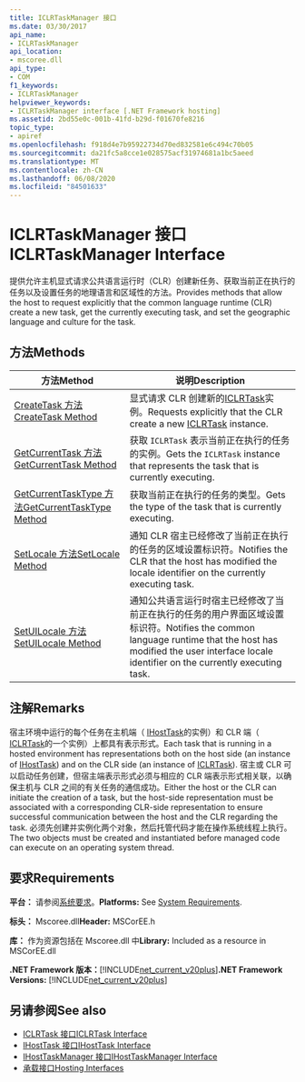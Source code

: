 ```yaml
---
title: ICLRTaskManager 接口
ms.date: 03/30/2017
api_name:
- ICLRTaskManager
api_location:
- mscoree.dll
api_type:
- COM
f1_keywords:
- ICLRTaskManager
helpviewer_keywords:
- ICLRTaskManager interface [.NET Framework hosting]
ms.assetid: 2bd55e0c-001b-41fd-b29d-f01670fe8216
topic_type:
- apiref
ms.openlocfilehash: f918d4e7b95922734d70ed832581e6c494c70b05
ms.sourcegitcommit: da21fc5a8cce1e028575acf31974681a1bc5aeed
ms.translationtype: MT
ms.contentlocale: zh-CN
ms.lasthandoff: 06/08/2020
ms.locfileid: "84501633"
---
```

# <a name="iclrtaskmanager-interface"></a><span data-ttu-id="3c7dc-102">ICLRTaskManager 接口</span><span class="sxs-lookup"><span data-stu-id="3c7dc-102">ICLRTaskManager Interface</span></span>
<span data-ttu-id="3c7dc-103">提供允许主机显式请求公共语言运行时（CLR）创建新任务、获取当前正在执行的任务以及设置任务的地理语言和区域性的方法。</span><span class="sxs-lookup"><span data-stu-id="3c7dc-103">Provides methods that allow the host to request explicitly that the common language runtime (CLR) create a new task, get the currently executing task, and set the geographic language and culture for the task.</span></span>  
  
## <a name="methods"></a><span data-ttu-id="3c7dc-104">方法</span><span class="sxs-lookup"><span data-stu-id="3c7dc-104">Methods</span></span>  
  
|<span data-ttu-id="3c7dc-105">方法</span><span class="sxs-lookup"><span data-stu-id="3c7dc-105">Method</span></span>|<span data-ttu-id="3c7dc-106">说明</span><span class="sxs-lookup"><span data-stu-id="3c7dc-106">Description</span></span>|  
|------------|-----------------|  
|[<span data-ttu-id="3c7dc-107">CreateTask 方法</span><span class="sxs-lookup"><span data-stu-id="3c7dc-107">CreateTask Method</span></span>](iclrtaskmanager-createtask-method.md)|<span data-ttu-id="3c7dc-108">显式请求 CLR 创建新的[ICLRTask](iclrtask-interface.md)实例。</span><span class="sxs-lookup"><span data-stu-id="3c7dc-108">Requests explicitly that the CLR create a new [ICLRTask](iclrtask-interface.md) instance.</span></span>|  
|[<span data-ttu-id="3c7dc-109">GetCurrentTask 方法</span><span class="sxs-lookup"><span data-stu-id="3c7dc-109">GetCurrentTask Method</span></span>](iclrtaskmanager-getcurrenttask-method.md)|<span data-ttu-id="3c7dc-110">获取 `ICLRTask` 表示当前正在执行的任务的实例。</span><span class="sxs-lookup"><span data-stu-id="3c7dc-110">Gets the `ICLRTask` instance that represents the task that is currently executing.</span></span>|  
|[<span data-ttu-id="3c7dc-111">GetCurrentTaskType 方法</span><span class="sxs-lookup"><span data-stu-id="3c7dc-111">GetCurrentTaskType Method</span></span>](iclrtaskmanager-getcurrenttasktype-method.md)|<span data-ttu-id="3c7dc-112">获取当前正在执行的任务的类型。</span><span class="sxs-lookup"><span data-stu-id="3c7dc-112">Gets the type of the task that is currently executing.</span></span>|  
|[<span data-ttu-id="3c7dc-113">SetLocale 方法</span><span class="sxs-lookup"><span data-stu-id="3c7dc-113">SetLocale Method</span></span>](iclrtaskmanager-setlocale-method.md)|<span data-ttu-id="3c7dc-114">通知 CLR 宿主已经修改了当前正在执行的任务的区域设置标识符。</span><span class="sxs-lookup"><span data-stu-id="3c7dc-114">Notifies the CLR that the host has modified the locale identifier on the currently executing task.</span></span>|  
|[<span data-ttu-id="3c7dc-115">SetUILocale 方法</span><span class="sxs-lookup"><span data-stu-id="3c7dc-115">SetUILocale Method</span></span>](iclrtaskmanager-setuilocale-method.md)|<span data-ttu-id="3c7dc-116">通知公共语言运行时宿主已经修改了当前正在执行的任务的用户界面区域设置标识符。</span><span class="sxs-lookup"><span data-stu-id="3c7dc-116">Notifies the common language runtime that the host has modified the user interface locale identifier on the currently executing task.</span></span>|  
  
## <a name="remarks"></a><span data-ttu-id="3c7dc-117">注解</span><span class="sxs-lookup"><span data-stu-id="3c7dc-117">Remarks</span></span>  
 <span data-ttu-id="3c7dc-118">宿主环境中运行的每个任务在主机端（ [IHostTask](ihosttask-interface.md)的实例）和 CLR 端（ [ICLRTask](iclrtask-interface.md)的一个实例）上都具有表示形式。</span><span class="sxs-lookup"><span data-stu-id="3c7dc-118">Each task that is running in a hosted environment has representations both on the host side (an instance of [IHostTask](ihosttask-interface.md)) and on the CLR side (an instance of [ICLRTask](iclrtask-interface.md)).</span></span> <span data-ttu-id="3c7dc-119">宿主或 CLR 可以启动任务创建，但宿主端表示形式必须与相应的 CLR 端表示形式相关联，以确保主机与 CLR 之间的有关任务的通信成功。</span><span class="sxs-lookup"><span data-stu-id="3c7dc-119">Either the host or the CLR can initiate the creation of a task, but the host-side representation must be associated with a corresponding CLR-side representation to ensure successful communication between the host and the CLR regarding the task.</span></span> <span data-ttu-id="3c7dc-120">必须先创建并实例化两个对象，然后托管代码才能在操作系统线程上执行。</span><span class="sxs-lookup"><span data-stu-id="3c7dc-120">The two objects must be created and instantiated before managed code can execute on an operating system thread.</span></span>  
  
## <a name="requirements"></a><span data-ttu-id="3c7dc-121">要求</span><span class="sxs-lookup"><span data-stu-id="3c7dc-121">Requirements</span></span>  
 <span data-ttu-id="3c7dc-122">**平台：** 请参阅[系统要求](../../get-started/system-requirements.md)。</span><span class="sxs-lookup"><span data-stu-id="3c7dc-122">**Platforms:** See [System Requirements](../../get-started/system-requirements.md).</span></span>  
  
 <span data-ttu-id="3c7dc-123">**标头：** Mscoree.dll</span><span class="sxs-lookup"><span data-stu-id="3c7dc-123">**Header:** MSCorEE.h</span></span>  
  
 <span data-ttu-id="3c7dc-124">**库：** 作为资源包括在 Mscoree.dll 中</span><span class="sxs-lookup"><span data-stu-id="3c7dc-124">**Library:** Included as a resource in MSCorEE.dll</span></span>  
  
 <span data-ttu-id="3c7dc-125">**.NET Framework 版本：**[!INCLUDE[net_current_v20plus](../../../../includes/net-current-v20plus-md.md)]</span><span class="sxs-lookup"><span data-stu-id="3c7dc-125">**.NET Framework Versions:** [!INCLUDE[net_current_v20plus](../../../../includes/net-current-v20plus-md.md)]</span></span>  
  
## <a name="see-also"></a><span data-ttu-id="3c7dc-126">另请参阅</span><span class="sxs-lookup"><span data-stu-id="3c7dc-126">See also</span></span>

- [<span data-ttu-id="3c7dc-127">ICLRTask 接口</span><span class="sxs-lookup"><span data-stu-id="3c7dc-127">ICLRTask Interface</span></span>](iclrtask-interface.md)
- [<span data-ttu-id="3c7dc-128">IHostTask 接口</span><span class="sxs-lookup"><span data-stu-id="3c7dc-128">IHostTask Interface</span></span>](ihosttask-interface.md)
- [<span data-ttu-id="3c7dc-129">IHostTaskManager 接口</span><span class="sxs-lookup"><span data-stu-id="3c7dc-129">IHostTaskManager Interface</span></span>](ihosttaskmanager-interface.md)
- [<span data-ttu-id="3c7dc-130">承载接口</span><span class="sxs-lookup"><span data-stu-id="3c7dc-130">Hosting Interfaces</span></span>](hosting-interfaces.md)
